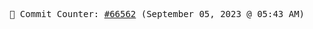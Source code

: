 <p align="center">
    <samp>
        📮 Commit Counter: <a href="https://github.com/Javascript-void0/Javascript-void0/commits/main">#66562</a> (September 05, 2023 @ 05:43 AM)
    </samp>
</p>